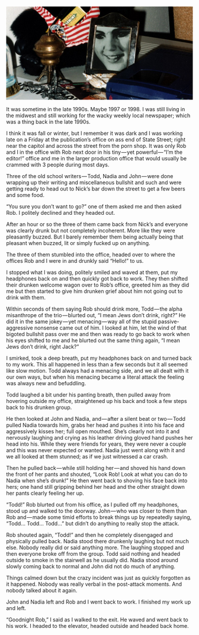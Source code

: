 <!-----
title: Look at What You Can Do!
description: About the Time I Watched a Co-Worker Like Garbage
date: '2019-02-28T02:25:10.556Z'
slug: 7a376b41426e
----->

![](img/1__dxzihS8__FVXpbNrCgfwY6w.jpeg)

It was sometime in the late 1990s. Maybe 1997 or 1998. I was still living in the midwest and still working for the wacky weekly local newspaper; which was a thing back in the late 1990s.

I think it was fall or winter, but I remember it was dark and I was working late on a Friday at the publication’s office on ass end of State Street; right near the capitol and across the street from the porn shop. It was only Rob and I in the office with Rob next door in his tiny — yet powerful — “I’m the editor!” office and me in the larger production office that would usually be crammed with 3 people during most days.

Three of the old school writers — Todd, Nadia and John — were done wrapping up their writing and miscellaneous bullshit and such and were getting ready to head out to Nick’s bar down the street to get a few beers and some food.

“You sure you don’t want to go?” one of them asked me and then asked Rob. I politely declined and they headed out.

After an hour or so the three of them came back from Nick’s and everyone was clearly drunk but not completely incoherent. More like they were pleasantly buzzed. But I barely remember them being actually being that pleasant when buzzed, lit or simply fucked up on anything.

The three of them stumbled into the office, headed over to where the offices Rob and I were in and drunkly said “Hello!” to us.

I stopped what I was doing, politely smiled and waved at them, put my headphones back on and then quickly got back to work. They then shifted their drunken welcome wagon over to Rob’s office, greeted him as they did me but then started to give him drunken grief about him not going out to drink with them.

Within seconds of them saying Rob should drink more, Todd — the alpha misanthrope of the trio — blurted out, “I mean Jews don’t drink, right?” He did it in the same jokey — yet menacing — way all of the stupid passive-aggressive nonsense came out of him. I looked at him, let the wind of that bigoted bullshit pass over me and then was ready to go back to work when his eyes shifted to me and he blurted out the same thing again, “I mean Jews don’t drink, right Jack?”

I smirked, took a deep breath, put my headphones back on and turned back to my work. This all happened in less than a few seconds but it all seemed like slow motion. Todd always had a menacing side, and we all dealt with it our own ways, but when his menacing became a literal attack the feeling was always new and befuddling.

Todd laughed a bit under his panting breath, then pulled away from hovering outside my office, straightened up his back and took a few steps back to his drunken group.

He then looked at John and Nadia, and — after a silent beat or two — Todd pulled Nadia towards him, grabs her head and pushes it into his face and aggressively kisses her; full open mouthed. She’s clearly not into it and nervously laughing and crying as his leather driving gloved hand pushes her head into his. While they were friends for years, they were never a couple and this was never expected or wanted. Nadia just went along with it and we all looked at them stunned; as if we just witnessed a car crash.

Then he pulled back — while still holding her — and shoved his hand down the front of her pants and shouted, “Look Rob! Look at what you can do to Nadia when she’s drunk!” He then went back to shoving his face back into hers; one hand still gripping behind her head and the other straight down her pants clearly feeling her up.

“Todd!” Rob blurted out from his office, as I pulled off my headphones, stood up and walked to the doorway. John — who was closer to them than Rob and — made some timid efforts to break things up by repeatedly saying, “Todd… Todd… Todd…” but didn’t do anything to really stop the attack.

Rob shouted again, “Todd!” and then he completely disengaged and physically pulled back. Nadia stood there drunkenly laughing but not much else. Nobody really did or said anything more. The laughing stopped and then everyone broke off from the group. Todd said nothing and headed outside to smoke in the stairwell as he usually did. Nadia stood around slowly coming back to normal and John did not do much of anything.

Things calmed down but the crazy incident was just as quickly forgotten as it happened. Nobody was really verbal in the post-attack moments. And nobody talked about it again.

John and Nadia left and Rob and I went back to work. I finished my work up and left.

“Goodnight Rob,” I said as I walked to the exit. He waved and went back to his work. I headed to the elevator, headed outside and headed back home.